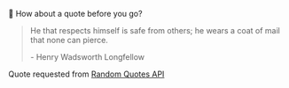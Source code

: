 📣 How about a quote before you go?

> He that respects himself is safe from others; he wears a coat of mail that none can pierce.
>
> <p>- Henry Wadsworth Longfellow</p>

Quote requested from [Random Quotes API](https://github.com/lukePeavey/quotable)
